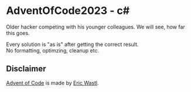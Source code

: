 # AdventOfCode2023 - c#

Older hacker competing with his younger colleagues. We will see, how far this goes.

Every solution is "as is" after getting the correct result.<br/>
No formatting, optimzing, cleanup etc.


## Disclaimer

[Advent of Code](https://adventofcode.com/) is made by
[Eric Wastl](http://was.tl/).
